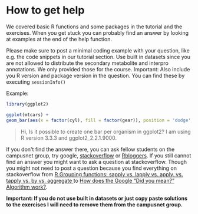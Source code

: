 # How to get help

We covered basic R functions and some packages in the tutorial and the exercises. When you get stuck you can probably find an answer by looking at examples at the end of the help function.

Please make sure to post a minimal coding example with your question, like e.g. the code snippets in our tutorial section. Use built in datasets since you are not allowed to distribute the secondary metabolite and interpro annotations. We only provided those for the course. Important: Also include you R version and package version in the question. You can find these by executing ```sessionInfo()```

Example:

```r
library(ggplot2)

ggplot(mtcars) +
geom_bar(aes(x = factor(cyl), fill = factor(gear)), position = 'dodge', stat = 'count')
```

> Hi,
Is it possible to create one bar per organism in ggplot2? I am using R version 3.3.3 and ggplot2_2.2.1.9000.

If you don't find the answer there, you can ask fellow students on the campusnet group, try google, [stackoverflow](http://stackoverflow.com/) or [Rbloggers](https://www.r-bloggers.com/). If you still cannot find an answer you might want to ask a question at stackoverflow.  Though you might not need to post a question because you find everything on stackoverflow from [R Grouping functions: sapply vs. lapply vs. apply. vs. tapply vs. by vs. aggregate
](https://stackoverflow.com/questions/3505701/r-grouping-functions-sapply-vs-lapply-vs-apply-vs-tapply-vs-by-vs-aggrega) to [How does the Google “Did you mean?” Algorithm work?](https://stackoverflow.com/questions/307291/how-does-the-google-did-you-mean-algorithm-work).

**Important: If you do not use built in datasets or just copy paste solutions to the exercises I will need to remove them from the campusnet group.**
